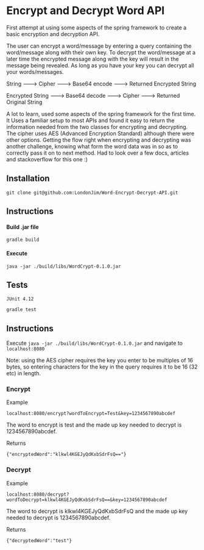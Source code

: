 # Encrypt and Decrypt Word API

First attempt at using some aspects of the spring framework to create a basic encryption and decryption API.

The user can encrypt a word/message by entering a query containing the word/message along with their own key. To decrypt the word/message at a later time the encrypted message along with the key will result in the message being revealed. As long as you have your key you can decrypt all your words/messages.

String ---> Cipher ---> Base64 encode ---> Returned Encrypted String

Encrypted String ---> Base64 decode ---> Cipher ---> Returned Original String

A lot to learn, used some aspects of the spring framework for the first time. It Uses a familiar setup to most APIs and found it easy to return the information needed from the two classes for encrypting and decrypting. The cipher uses AES (Advanced Encryption Standard) although there were other options. Getting the flow right when encrypting and decrypting was another challenge, knowing what form the word data was in so as to correctly pass it on to next method. Had to look over a few docs, articles and stackoverflow for this one :)

## Installation

```
git clone git@github.com:LondonJim/Word-Encrypt-Decrypt-API.git
```

## Instructions
#### Build .jar file

```
gradle build
```

#### Execute
```
java -jar ./build/libs/WordCrypt-0.1.0.jar
```

## Tests
`JUnit 4.12`

```
gradle test
```

## Instructions

Execute `java -jar ./build/libs/WordCrypt-0.1.0.jar` and navigate to `localhost:8080`

Note: using the AES cipher requires the key you enter to be multiples of 16 bytes, so entering characters for the key in the query requires it to be 16 (32 etc) in length.

### Encrypt

Example
```
localhost:8080/encrypt?wordToEncrypt=Test&key=1234567890abcdef
```

The word to encrypt is test and the made up key needed to decrypt is 1234567890abcdef.

Returns
```
{"encryptedWord":"klkwl4KGEJyQdKxbSdrFsQ=="}

```

### Decrypt

Example
```
localhost:8080/decrypt?wordToDecrypt=klkwl4KGEJyQdKxbSdrFsQ==&key=1234567890abcdef
```

The word to decrypt is klkwl4KGEJyQdKxbSdrFsQ and the made up key needed to decrypt is 1234567890abcdef.

Returns
```
{"decryptedWord":"test"}

```
